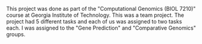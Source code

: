 This project was done as part of the "Computational Genomics (BIOL 7210)" course at Georgia Institute of Technology. This was a team project. The project had 5 different tasks and each of us was assigned to two tasks each. I was assigned to the "Gene Prediction" and "Comparative Genomics" groups. 
